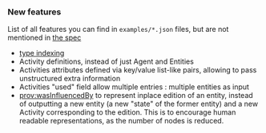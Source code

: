 ### New features

List of all features you can find in `examples/*.json` files, but are not mentioned in [the spec](https://docs.google.com/document/d/1vw3VNDof5cecv2PkFp7Lw_pNUTUo8-m8V4SIdtGJVKs/edit?usp=sharing)

- [type indexing](https://w3c.github.io/json-ld-syntax/#node-type-indexing)
- Activity definitions, instead of just Agent and Entities
- Activities attributes defined via key/value list-like pairs, allowing to pass unstructured extra information
- Activities "used" field allow multiple entries : multiple entities as input
- [prov:wasInfluencedBy](https://www.w3.org/TR/prov-o/#wasInfluencedBy) to represent inplace edition of an entity, instead of outputting a new entity (a new "state" of the former entity) and a new Activity corresponding to the edition. This is to encourage human readable representations, as the number of nodes is reduced.

